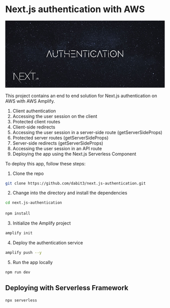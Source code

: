 # Next.js authentication with AWS

![](header.jpg)

This project contains an end to end solution for Next.js authentication on AWS with AWS Amplify.

1. Client authentication
2. Accessing the user session on the client
3. Protected client routes
4. Client-side redirects
5. Accessing the user session in a server-side route (getServerSideProps)
6. Protected server routes (getServerSideProps)
7. Server-side redirects (getServerSideProps)
8. Accessing the user session in an API route
9. Deploying the app using the Next.js Serverless Component

To deploy this app, follow these steps:

1. Clone the repo

```sh
git clone https://github.com/dabit3/next.js-authentication.git
```

2. Change into the directory and install the dependencies

```sh
cd next.js-authentication

npm install
```

3. Initialize the Amplify project

```sh
amplify init
```

4. Deploy the authentication service

```sh
amplify push --y
```

5. Run the app locally

```sh
npm run dev
```

## Deploying with Serverless Framework

```sh
npx serverless
```